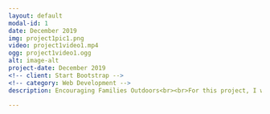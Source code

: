 ```yaml
---
layout: default
modal-id: 1
date: December 2019
img: project1pic1.png
video: project1video1.mp4
ogg: project1video1.ogg
alt: image-alt
project-date: December 2019
<!-- client: Start Bootstrap -->
<!-- category: Web Development -->
description: Encouraging Families Outdoors<br><br>For this project, I worked on an interdisciplinary team with Industrial Designers and Mechanical engineers. The goal of the project was to create a product that encouraged families outdoors. <br><br>After conducting market research and multiple iterations of prototyping, the final result was the hive. The product was an attachable fanny pack that can be paired with a daypack, created specifically for a parent child duo. The market research for this projected included understanding the target market, conducting observational research, journey maps, and gathering survey data. <br><br>From the market research gathered, the team decided to move forward with an attachable fanny pack. For the ideation phase, the team initially focused on certain features and began sketching. Many prototypes were created to understand the interaction of the product with the users, functionality, and size. Below is an image of the final prototype the group created.<br><br><img src="img/portfolio/project1pic1.png" width="300" class="img-responsive img-centered">The second picture below shows the final prototype created using a manufacturer based off of a design spec we sent in.<br><br><img src="img/portfolio/project1pic2.png" width="300" class="img-responsive img-centered">The video below shows more information on the fanny pack and the product in use. <br><br><iframe src="https://drive.google.com/file/d/1CijSmH-4jCSFJfXNBvHSGAYzTErwNLXx/preview" width="300" height="200"></iframe>

---
```

